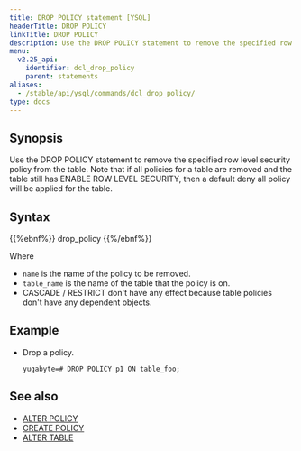 ```yaml
---
title: DROP POLICY statement [YSQL]
headerTitle: DROP POLICY
linkTitle: DROP POLICY
description: Use the DROP POLICY statement to remove the specified row level security policy from the table.
menu:
  v2.25_api:
    identifier: dcl_drop_policy
    parent: statements
aliases:
  - /stable/api/ysql/commands/dcl_drop_policy/
type: docs
---
```


## Synopsis

Use the DROP POLICY statement to remove the specified row level security policy from the table. Note that if all policies for a table are removed and the table still has ENABLE ROW LEVEL SECURITY, then a default deny all policy will be applied for the table.

## Syntax

{{%ebnf%}}
  drop_policy
{{%/ebnf%}}

Where

- `name` is the name of the policy to be removed.
- `table_name` is the name of the table that the policy is on.
- CASCADE / RESTRICT don't have any effect because table policies don't have any dependent objects.

## Example

- Drop a policy.

  ```plpgsql
  yugabyte=# DROP POLICY p1 ON table_foo;
  ```

## See also

- [ALTER POLICY](../dcl_alter_policy)
- [CREATE POLICY](../dcl_create_policy)
- [ALTER TABLE](../ddl_alter_table)
